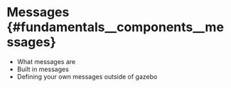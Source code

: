 Messages {#fundamentals__components__messages}
======================

 - What messages are
 - Built in messages
 - Defining your own messages outside of gazebo


